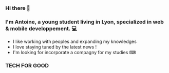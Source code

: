 ### Hi there 👋

### I'm Antoine, a young student living in Lyon, specialized in web & mobile developpement. 💻

- I like working with peoples and expanding my knowledges
- I love staying tuned by the latest news !
- I'm looking for incorporate a compagny for my studies ⌨

### TECH FOR GOOD

<!--
**Azroph/Azroph** is a ✨ _special_ ✨ repository because its `README.md` (this file) appears on your GitHub profile.

Here are some ideas to get you started:





- 🔭 I’m currently working on ...
- 🌱 I’m currently learning ...
- 👯 I’m looking to collaborate on ...
- 🤔 I’m looking for help with ...
- 💬 Ask me about ...
- 📫 How to reach me: ...
- 😄 Pronouns: ...
- ⚡ Fun fact: ...
-->
